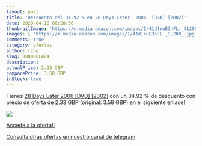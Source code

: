 ```yaml
---
layout: post
title: 'Descuento del 34.92 % en 28 Days Later  2006  [DVD] [2002]'
date: 2020-04-10 06:28:56
thumbnailImage: 'https://m.media-amazon.com/images/I/41dInuE3hFL._SL200_.jpg'
images: [ 'https://m.media-amazon.com/images/I/41dInuE3hFL._SL200_.jpg' ]
comments: true
category: ofertas
author: ring
slug: B00006LA84
description:
actualPrice: 2.33 GBP
comparePrice: 3.58 GBP
inStock: true
---
```


Tienes [28 Days Later  2006  [DVD] [2002]](https://www.amazon.com/dp/B00006LA84/?tag=redken08-20) con un 34.92 % de descuento con precio de oferta de 2.33 GBP (original: 3.58 GBP) en el siguiente enlace!

[![](https://m.media-amazon.com/images/I/41dInuE3hFL._SL200_.jpg)](https://www.amazon.com/dp/B00006LA84/?tag=redken08-20)

[Accede a la oferta!!](https://www.amazon.com/dp/B00006LA84/?tag=redken08-20)

[Consulta otras ofertas en nuestro canal de telegram](https://t.me/s/ofertas25)

